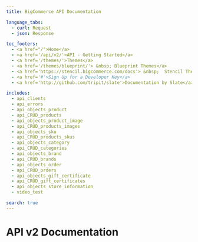 ```yaml
---
title: BigCommerce API Documentation

language_tabs:
  - curl: Request
  - json: Response

toc_footers:
  - <a href="/">Home</a>
  - <a href='/api/v2/'>API - Getting Started</a>
  - <a href='/themes/'>Themes</a>
  - <a href='/themes/blueprint/'> &nbsp; Blueprint Themes</a>
  - <a href='https://stencil.bigcommerce.com/docs'> &nbsp;  Stencil Themes</a>
  - <a href='#'>Sign Up for a Developer Key</a>
  - <a href='http://github.com/tripit/slate'>Documentation by Slate</a>

includes:
  - api_clients
  - api_errors
  - api_objects_product
  - api_CRUD_products
  - api_objects_product_image
  - api_CRUD_products_images
  - api_objects_sku
  - api_CRUD_products_skus
  - api_objects_category
  - api_CRUD_categories
  - api_objects_brand
  - api_CRUD_brands
  - api_objects_order
  - api_CRUD_orders
  - api_objects_gift_certificate
  - api_CRUD_gift_certificates
  - api_objects_store_information
  - video_test

search: true
---
```


# API v2 Documentation

